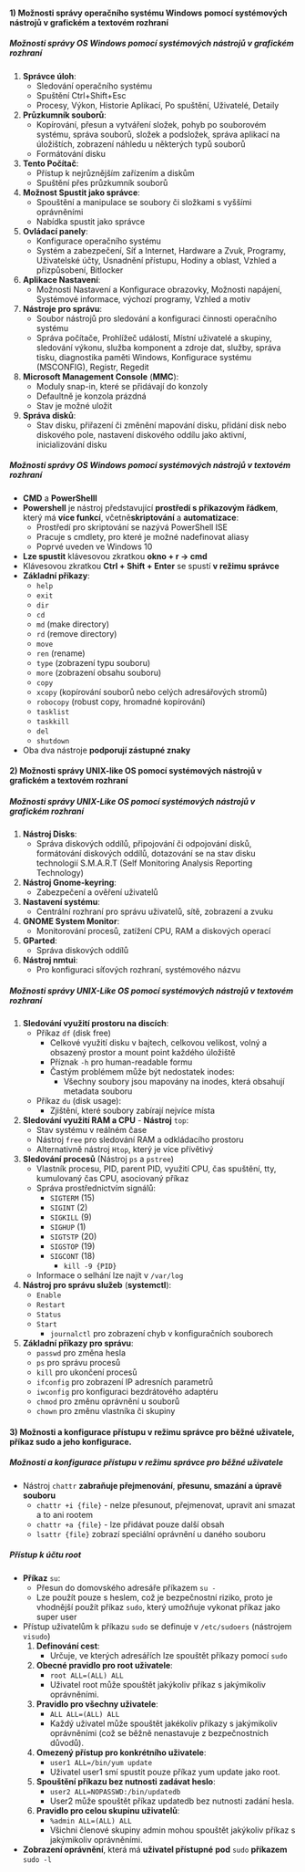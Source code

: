 #### 1) Možnosti správy operačního systému Windows pomocí systémových nástrojů v grafickém a textovém rozhraní
##### Možnosti správy OS Windows pomocí systémových nástrojů v grafickém rozhraní
1) **Správce úloh**:
	- Sledování operačního systému
	- Spuštění Ctrl+Shift+Esc
	- Procesy, Výkon, Historie Aplikací, Po spuštění, Uživatelé, Detaily
2) **Průzkumník souborů**:
	- Kopírování, přesun a vytváření složek, pohyb po souborovém systému, správa souborů,  složek a podsložek, správa aplikací na úložištích, zobrazení náhledu u některých typů souborů
	- Formátování disku
3) **Tento Počítač**:
	- Přístup k nejrůznějším zařízením a diskům
	- Spuštění přes průzkumník souborů
4) **Možnost Spustit jako správce**:
	- Spouštění a manipulace se soubory či složkami s vyššími oprávněními
	- Nabídka spustit jako správce
5) **Ovládací panely**:
	- Konfigurace operačního systému
	- Systém a zabezpečení, Síť a Internet, Hardware a Zvuk, Programy, Uživatelské účty, Usnadnění přístupu, Hodiny a oblast, Vzhled a přizpůsobení, Bitlocker
6) **Aplikace Nastavení**:
	- Možnosti Nastavení a Konfigurace obrazovky, Možnosti napájení, Systémové informace, výchozí programy, Vzhled a motiv
7) **Nástroje pro správu**:
	- Soubor nástrojů pro sledování a konfiguraci činnosti operačního systému
	- Správa počítače, Prohlížeč událostí, Místní uživatelé a skupiny, sledování výkonu, služba komponent a zdroje dat, služby, správa tisku, diagnostika paměti Windows, Konfigurace systému (MSCONFIG), Registr, Regedit
8) **Microsoft Management Console** (**MMC**):
	- Moduly snap-in, které se přidávají do konzoly
	- Defaultně je konzola prázdná
	- Stav je možné uložit
9) **Správa disků**:
	- Stav disku, přiřazení či změnění mapování disku, přidání disk nebo diskového pole, nastavení diskového oddílu jako aktivní, inicializování disku
##### Možnosti správy OS Windows pomocí systémových nástrojů v textovém rozhraní
- **CMD** a **PowerShelll**
- **Powershell** je nástroj představující **prostředí s příkazovým řádkem**, který má **více funkcí**, včetně**skriptování** a **automatizace**:
	- Prostředí pro skriptování se nazývá PowerShell ISE
	- Pracuje s cmdlety, pro které je možné nadefinovat aliasy
	- Poprvé uveden ve Windows 10
- **Lze spustit** klávesovou zkratkou **okno + r -> cmd**
- Klávesovou zkratkou **Ctrl + Shift + Enter** se spustí **v režimu správce**
- **Základní příkazy**:
	- `help`
	- `exit`
	- `dir`
	- `cd` 
	- `md` (make directory)
	- `rd` (remove directory)
	- `move `
	- `ren` (rename)
	- `type` (zobrazení typu souboru)
	- `more` (zobrazení obsahu souboru)
	- `copy`
	- `xcopy` (kopírování souborů nebo celých adresářových stromů)
	- `robocopy` (robust copy, hromadné kopírování)
	- `tasklist`
	- `taskkill`
	- `del`
	- `shutdown`
- Oba dva nástroje **podporují zástupné znaky**
#### 2) Možnosti správy UNIX-like OS pomocí systémových nástrojů v grafickém a textovém rozhraní
##### Možnosti správy UNIX-Like OS pomocí systémových nástrojů v grafickém rozhraní
1) **Nástroj Disks**:
	- Správa diskových oddílů, připojování či odpojování disků, formátování diskových oddílů, dotazování se na stav disku technologií S.M.A.R.T (Self Monitoring Analysis Reporting Technology)
2) **Nástroj Gnome-keyring**:
	- Zabezpečení a ověření uživatelů
3) **Nastavení systému**:
	- Centrální rozhraní pro správu uživatelů, sítě, zobrazení a zvuku
4) **GNOME System Monitor**:
	- Monitorování procesů, zatížení CPU, RAM a diskových operací
5) **GParted**:
	- Správa diskových oddílů
6) **Nástroj nmtui**:
	- Pro konfiguraci síťových rozhraní, systémového názvu
##### Možnosti správy UNIX-Like OS pomocí systémových nástrojů v textovém rozhraní
1) **Sledování využití prostoru na discích**:
	- Příkaz `df` (disk free)
		- Celkové využití disku v bajtech, celkovou velikost, volný a obsazený prostor a mount point každého úložiště
		- Příznak `-h` pro human-readable formu
		- Častým problémem může být nedostatek inodes:
			- Všechny soubory jsou mapovány na inodes, která obsahují metadata souboru
	- Příkaz `du` (disk usage):
		- Zjištění, které soubory zabírají nejvíce místa
2) **Sledování využití RAM a CPU** - **Nástroj** `top`:
	- Stav systému v reálném čase
	- Nástroj `free` pro sledování RAM a odkládacího prostoru
	- Alternativně nástroj `Htop`, který je více přívětivý
3) **Sledování procesů** (Nástroj `ps` a `pstree`)
	- Vlastník procesu, PID, parent PID, využití CPU, čas spuštění, tty, kumulovaný čas CPU, asociovaný příkaz
	- Správa prostřednictvím signálů:
		- `SIGTERM` (15)
		- `SIGINT` (2)
		- `SIGKILL` (9)
		- `SIGHUP` (1)
		- `SIGTSTP` (20)
		- `SIGSTOP` (19)
		- `SIGCONT` (18)
			- `kill -9 {PID}`
	- Informace o selhání lze najít v `/var/log`
4) **Nástroj pro správu služeb** (**systemctl**):
	- `Enable`
	- `Restart`
	- `Status`
	- `Start`
		-  `journalctl` pro zobrazení chyb v konfiguračních souborech
5) **Základní příkazy pro správu**:
	- `passwd` pro změna hesla
	- `ps` pro správu procesů
	- `kill` pro ukončení procesů
	- `ifconfig` pro zobrazení IP adresních parametrů
	- `iwconfig` pro konfiguraci bezdrátového adaptéru
	- `chmod` pro změnu oprávnění u souborů
	- `chown` pro změnu vlastníka či skupiny
#### 3) Možnosti a konfigurace přístupu v režimu správce pro běžné uživatele, příkaz sudo a jeho konfigurace.
##### Možnosti a konfigurace přístupu v režimu správce pro běžné uživatele
- Nástroj `chattr` **zabraňuje přejmenování**, **přesunu, smazání a úpravě souboru**
	- `chattr +i {file}` - nelze přesunout, přejmenovat, upravit ani smazat a to ani rootem
	- `chattr +a {file}` - lze přidávat pouze další obsah
	- `lsattr {file}` zobrazí speciální oprávnění u daného souboru 
##### Přístup k účtu root
- **Příkaz** `su`:
	- Přesun do domovského adresáře příkazem `su -`
	- Lze použít pouze s heslem, což je bezpečnostní riziko, proto je vhodnější použít příkaz `sudo`, který umožňuje vykonat příkaz jako super user
- Přístup uživatelům k příkazu `sudo` se definuje v `/etc/sudoers` (nástrojem `visudo`)
	1) **Definování cest**:    
	    - Určuje, ve kterých adresářích lze spouštět příkazy pomocí `sudo`
	2) **Obecné pravidlo pro root uživatele**:  
	    - `root ALL=(ALL) ALL`  
	    - Uživatel root může spouštět jakýkoliv příkaz s jakýmikoliv oprávněními.
	3) **Pravidlo pro všechny uživatele**:  
	    - `ALL ALL=(ALL) ALL` 
	    - Každý uživatel může spouštět jakékoliv příkazy s jakýmikoliv oprávněními (což se běžně nenastavuje z bezpečnostních důvodů).
	4) **Omezený přístup pro konkrétního uživatele**:  
	    - `user1 ALL=/bin/yum update`  
	    -  Uživatel user1 smí spustit pouze příkaz yum update jako root.
	5) **Spouštění příkazu bez nutnosti zadávat heslo**:  
	    - `user2 ALL=NOPASSWD:/bin/updatedb`  
	    - User2 může spouštět příkaz updatedb bez nutnosti zadání hesla.
	6) **Pravidlo pro celou skupinu uživatelů**:  
	    - `%admin ALL=(ALL) ALL`
	    - Všichni členové skupiny admin mohou spouštět jakýkoliv příkaz s jakýmikoliv oprávněními.
- **Zobrazení oprávnění**, která má **uživatel přístupné** **pod** `sudo` **příkazem** `sudo -l`
